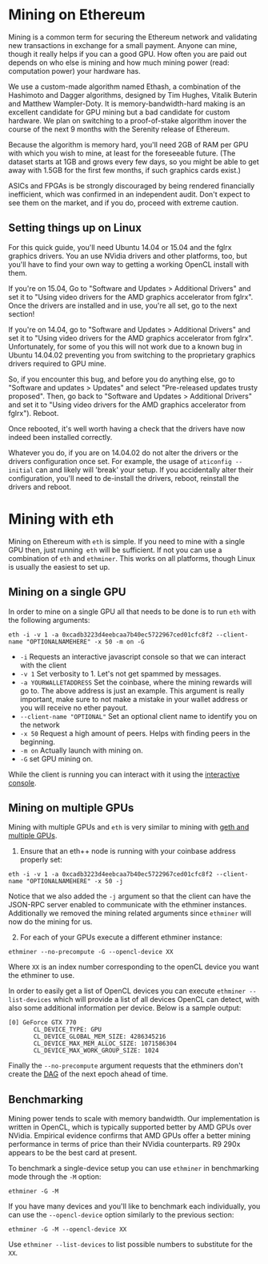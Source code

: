 # Mining on Ethereum

Mining is a common term for securing the Ethereum network and validating new transactions in exchange for a small payment. Anyone can mine, though it really helps if you can a good GPU. How often you are paid out depends on who else is mining and how much mining power (read: computation power) your hardware has.

We use a custom-made algorithm named Ethash, a combination of the Hashimoto and Dagger algorithms, designed by Tim Hughes, Vitalik Buterin and Matthew Wampler-Doty. It is memory-bandwidth-hard making is an excellent candidate for GPU mining but a bad candidate for custom hardware. We plan on switching to a proof-of-stake algorithm inover the course of the next 9 months with the Serenity release of Ethereum.

Because the algorithm is memory hard, you'll need 2GB of RAM per GPU with which you wish to mine, at least for the foreseeable future. (The dataset starts at 1GB and grows every few days, so you might be able to get away with 1.5GB for the first few months, if such graphics cards exist.)

ASICs and FPGAs is be strongly discouraged by being rendered financially inefficient, which was confirmed in an independent audit. Don't expect to see them on the market, and if you do, proceed with extreme caution.

## Setting things up on Linux

For this quick guide, you'll need Ubuntu 14.04 or 15.04 and the fglrx graphics drivers. You an use NVidia drivers and other platforms, too, but you'll have to find your own way to getting a working OpenCL install with them.

If you're on 15.04, Go to "Software and Updates > Additional Drivers" and set it to "Using video drivers for the AMD graphics accelerator from fglrx". Once the drivers are installed and in use, you're all set, go to the next section!

If you're on 14.04, go to "Software and Updates > Additional Drivers" and set it to "Using video drivers for the AMD graphics accelerator from fglrx". Unfortunately, for some of you this will not work due to a known bug in Ubuntu 14.04.02 preventing you from switching to the proprietary graphics drivers required to GPU mine. 

So, if you encounter this bug, and before you do anything else, go to "Software and updates > Updates" and select "Pre-released updates trusty proposed". Then, go back to "Software and Updates > Additional Drivers" and set it to "Using video drivers for the AMD graphics accelerator from fglrx"). Reboot. 

Once rebooted, it's well worth having a check that the drivers have now indeed been installed correctly.

Whatever you do, if you are on 14.04.02 do not alter the drivers or the drivers configuration once set. For example, the usage of `aticonfig --initial` can and likely will 'break' your setup. If you accidentally alter their configuration, you'll need to de-install the drivers, reboot, reinstall the drivers and reboot. 

# Mining with eth

Mining on Ethereum with `eth` is simple. If you need to mine with a single GPU then, just running` eth` will be sufficient. If not you can use a combination of `eth` and `ethminer`. This works on all platforms, though Linux is usually the easiest to set up.

## Mining on a single GPU

In order to mine on a single GPU all that needs to be done is to run `eth` with the following arguments:

```
eth -i -v 1 -a 0xcadb3223d4eebcaa7b40ec5722967ced01cfc8f2 --client-name "OPTIONALNAMEHERE" -x 50 -m on -G
```

- `-i` Requests an interactive javascript console so that we can interact with the client
- `-v 1` Set verbosity to 1. Let's not get spammed by messages.
- `-a YOURWALLETADDRESS` Set the coinbase, where the mining rewards will go to. The above address is just an example. This argument is really important, make sure to not make a mistake in your wallet address or you will receive no ether payout.
- `--client-name "OPTIONAL"` Set an optional client name to identify you on the network
- `-x 50` Request a high amount of peers. Helps with finding peers in the beginning.
- `-m on` Actually launch with mining on.
- `-G` set GPU mining on.

While the client is running you can interact with it using the [interactive console](interactive_console.md).

## Mining on multiple GPUs

Mining with multiple GPUs and `eth` is very similar to mining with [geth and multiple GPUs](http://ethereum.gitbooks.io/frontier-guide/content/gpu.html#gpu-mining-with-ethminer). 

1. Ensure that an eth++ node is running with your coinbase address properly set:
 ```
 eth -i -v 1 -a 0xcadb3223d4eebcaa7b40ec5722967ced01cfc8f2 --client-name "OPTIONALNAMEHERE" -x 50 -j
 ```
 Notice that we also added the `-j` argument so that the client can have the JSON-RPC server enabled to communicate with the ethminer instances. Additionally we removed the mining related arguments since `ethminer` will now do the mining for us.
 
2. For each of your GPUs execute a different ethminer instance:
 ```
 ethminer --no-precompute -G --opencl-device XX  
 ```
 Where `XX` is an index number corresponding to the openCL device you want the ethminer to use. 
 
 In order to easily get a list of OpenCL devices you can execute `ethminer --list-devices` which will
provide a list of all devices OpenCL can detect, with also some additional information per device. Below is a sample output:
 ```
 [0] GeForce GTX 770
        CL_DEVICE_TYPE: GPU
        CL_DEVICE_GLOBAL_MEM_SIZE: 4286345216
        CL_DEVICE_MAX_MEM_ALLOC_SIZE: 1071586304
        CL_DEVICE_MAX_WORK_GROUP_SIZE: 1024

 ```
 Finally the `--no-precompute` argument requests that the ethminers don't create the [DAG](https://github.com/ethereum/wiki/wiki/Ethash-DAG) of the next epoch ahead of time.
 
## Benchmarking

Mining power tends to scale with memory bandwidth. Our implementation is written in OpenCL, which is typically supported better by AMD GPUs over NVidia. Empirical evidence confirms that AMD GPUs offer a better mining performance in terms of price than their NVidia counterparts. R9 290x appears to be the best card at present. 

To benchmark a single-device setup you can use `ethminer` in benchmarking mode through the `-M` option:

```
ethminer -G -M
```

If you have many devices and you'll like to benchmark each individually, you can use the `--opencl-device` option similarly to the previous section:

```
ethminer -G -M --opencl-device XX
```
Use `ethminer --list-devices` to list possible numbers to substitute for the `XX`.
